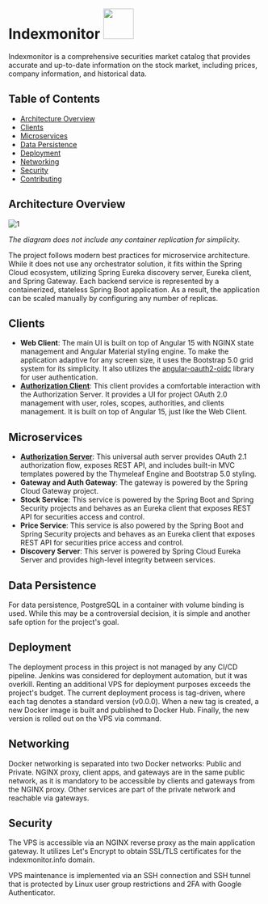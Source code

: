 # Indexmonitor <img src="https://github.com/IutkinEgor/indexmonitor-assets/blob/main/logo/logo-primary.svg" height="60px">

Indexmonitor is a comprehensive securities market catalog that provides accurate and up-to-date information on the stock market, including prices, company information, and historical data.

## Table of Contents

- [Architecture Overview](#architecture-overview)
- [Clients](#clients)
- [Microservices](#microservices)
- [Data Persistence](#data-persistence)
- [Deployment](#deployment)
- [Networking](#networking)
- [Security](#security)
- [Contributing](#contributing)

## Architecture Overview

![1](https://user-images.githubusercontent.com/60474448/236243927-c5b3a0e3-05d8-4b25-876f-7e80150282b5.png)

_The diagram does not include any container replication for simplicity._

The project follows modern best practices for microservice architecture. While it does not use any orchestrator solution, it fits within the Spring Cloud ecosystem, utilizing Spring Eureka discovery server, Eureka client, and Spring Gateway. Each backend service is represented by a containerized, stateless Spring Boot application. As a result, the application can be scaled manually by configuring any number of replicas.

## Clients

- **Web Client**: The main UI is built on top of Angular 15 with NGINX state management and Angular Material styling engine. To make the application adaptive for any screen size, it uses the Bootstrap 5.0 grid system for its simplicity. It also utilizes the [angular-oauth2-oidc](https://github.com/manfredsteyer/angular-oauth2-oidc) library for user authentication.
- [**Authorization Client**](https://github.com/IutkinEgor/indexmonitor-auth-client): This client provides a comfortable interaction with the Authorization Server. It provides a UI for project OAuth 2.0 management with user, roles, scopes, authorities, and clients management. It is built on top of Angular 15, just like the Web Client.

## Microservices

- [**Authorization Server**](https://github.com/IutkinEgor/indexmonitor-auth-server): This universal auth server provides OAuth 2.1 authorization flow, exposes REST API, and includes built-in MVC templates powered by the Thymeleaf Engine and Bootstrap 5.0 styling.
- **Gateway and Auth Gateway**: The gateway is powered by the Spring Cloud Gateway project.
- **Stock Service**: This service is powered by the Spring Boot and Spring Security projects and behaves as an Eureka client that exposes REST API for securities access and control.
- **Price Service**: This service is also powered by the Spring Boot and Spring Security projects and behaves as an Eureka client that exposes REST API for securities price access and control.
- **Discovery Server**: This server is powered by Spring Cloud Eureka Server and provides high-level integrity between services.

## Data Persistence

For data persistence, PostgreSQL in a container with volume binding is used. While this may be a controversial decision, it is simple and another safe option for the project's goal.

## Deployment

The deployment process in this project is not managed by any CI/CD pipeline. Jenkins was considered for deployment automation, but it was overkill. Renting an additional VPS for deployment purposes exceeds the project's budget. The current deployment process is tag-driven, where each tag denotes a standard version (v0.0.0). When a new tag is created, a new Docker image is built and published to Docker Hub. Finally, the new version is rolled out on the VPS via command.

## Networking

Docker networking is separated into two Docker networks: Public and Private. NGINX proxy, client apps, and gateways are in the same public network, as it is mandatory to be accessible by clients and gateways from the NGINX proxy. Other services are part of the private network and reachable via gateways.

## Security

The VPS is accessible via an NGINX reverse proxy as the main application gateway. It utilizes Let's Encrypt to obtain SSL/TLS certificates for the indexmonitor.info domain.

VPS maintenance is implemented via an SSH connection and SSH tunnel that is protected by Linux user group restrictions and 2FA with Google Authenticator.
